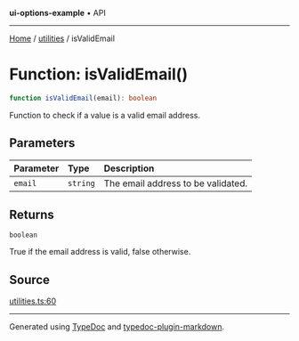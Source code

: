**ui-options-example** • API

***

[Home](../../README.md) / [utilities](../README.md) / isValidEmail

# Function: isValidEmail()

```ts
function isValidEmail(email): boolean
```

Function to check if a value is a valid email address.

## Parameters

| Parameter | Type | Description |
| :------ | :------ | :------ |
| `email` | `string` | The email address to be validated. |

## Returns

`boolean`

True if the email address is valid, false otherwise.

## Source

[utilities.ts:60](https://github.com/tgreyuk/typedoc-plugin-markdown-examples/blob/6bbf2a3/examples/01-typedoc-plugin-markdown/src/utilities.ts#L60)

***

Generated using [TypeDoc](https://typedoc.org) and [typedoc-plugin-markdown](https://typedoc-plugin-markdown.org).
